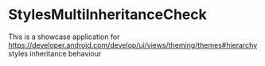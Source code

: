 # StylesMultiInheritanceCheck
This is a showcase application for https://developer.android.com/develop/ui/views/theming/themes#hierarchy styles inheritance behaviour
